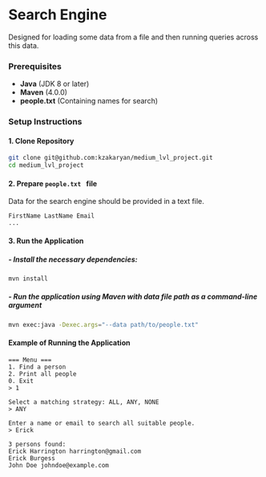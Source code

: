 # Search Engine
Designed for loading some data from a file and then running queries across this data.

### Prerequisites

- **Java** (JDK 8 or later)
- **Maven** (4.0.0)
- **people.txt** (Containing names for search)

### Setup Instructions

#### 1. Clone Repository

```bash
git clone git@github.com:kzakaryan/medium_lvl_project.git
cd medium_lvl_project
```

#### 2. Prepare ```people.txt ``` file
Data for the search engine should be provided in a text file.
```text
FirstName LastName Email
...
```

#### 3. Run the Application

##### - Install the necessary dependencies:
```bash
mvn install
```
##### - Run the application using Maven with data file path as a command-line argument
```bash
mvn exec:java -Dexec.args="--data path/to/people.txt"
```

#### Example of Running the Application
```
=== Menu ===
1. Find a person
2. Print all people
0. Exit
> 1

Select a matching strategy: ALL, ANY, NONE
> ANY

Enter a name or email to search all suitable people.
> Erick

3 persons found:
Erick Harrington harrington@gmail.com
Erick Burgess
John Doe johndoe@example.com
```